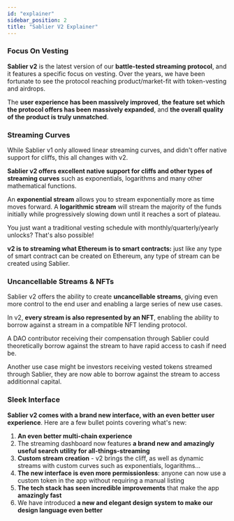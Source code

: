 ```yaml
---
id: "explainer"
sidebar_position: 2
title: "Sablier V2 Explainer"
---
```


### Focus On Vesting

**Sablier v2** is the latest version of our **battle-tested streaming protocol**, and it features a specific focus on
vesting. Over the years, we have been fortunate to see the protocol reaching product/market-fit with token-vesting and
airdrops.

The **user experience has been massively improved**, **the feature set which the protocol offers has been massively
expanded**, and **the overall quality of the product is truly unmatched**.

### Streaming Curves

While Sablier v1 only allowed linear streaming curves, and didn't offer native support for cliffs, this all changes with
v2.

**Sablier v2 offers excellent native support for cliffs and other types of streaming curves** such as exponentials,
logarithms and many other mathematical functions.

An **exponential stream** allows you to stream exponentially more as time moves forward. A **logarithmic stream** will
stream the majority of the funds initially while progressively slowing down until it reaches a sort of plateau.

You just want a traditional vesting schedule with monthly/quarterly/yearly unlocks? That's also possible!

**v2 is to streaming what Ethereum is to smart contracts:** just like any type of smart contract can be created on
Ethereum, any type of stream can be created using Sablier.

### Uncancellable Streams & NFTs

Sablier v2 offers the ability to create **uncancellable streams**, giving even more control to the end user and enabling
a large series of new use cases.

In v2, **every stream is also represented by an NFT**, enabling the ability to borrow against a stream in a compatible
NFT lending protocol.

A DAO contributor receiving their compensation through Sablier could theoretically borrow against the stream to have
rapid access to cash if need be.

Another use case might be investors receiving vested tokens streamed through Sablier, they are now able to borrow
against the stream to access additionnal capital.

### Sleek Interface

**Sablier v2 comes with a brand new interface, with an even better user experience**. Here are a few bullet points
covering what's new:

1. **An even better multi-chain experience**
2. The streaming dashboard now features **a brand new and amazingly useful search utility for all-things-streaming**
3. **Custom stream creation** - v2 brings the cliff, as well as dynamic streams with custom curves such as exponentials,
   logarithms...
4. **The new interface is even more permissionless**: anyone can now use a custom token in the app without requiring a
   manual listing
5. **The tech stack has seen incredible improvements** that make the app **amazingly fast**
6. We have introduced **a new and elegant design system to make our design language even better**
